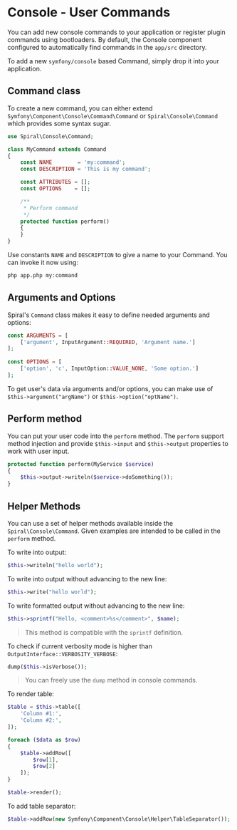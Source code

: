# Console - User Commands

You can add new console commands to your application or register plugin commands using bootloaders. By default, the
Console component configured to automatically find commands in the `app/src` directory.

To add a new `symfony/console` based Command, simply drop it into your application.

## Command class

To create a new command, you can either extend `Symfony\Component\Console\Command\Command` or `Spiral\Console\Command`
which provides some syntax sugar.

```php
use Spiral\Console\Command;

class MyCommand extends Command
{
    const NAME        = 'my:command';
    const DESCRIPTION = 'This is my command';

    const ATTRIBUTES = [];
    const OPTIONS    = [];

    /**
     * Perform command
     */
    protected function perform()
    {
    }
}
```

Use constants `NAME` and `DESCRIPTION` to give a name to your Command. You can invoke it now using:

```bash
php app.php my:command 
```

## Arguments and Options

Spiral's `Command` class makes it easy to define needed arguments and options:

```php
const ARGUMENTS = [
    ['argument', InputArgument::REQUIRED, 'Argument name.']
];
    
const OPTIONS = [
    ['option', 'c', InputOption::VALUE_NONE, 'Some option.']
];
```

To get user's data via arguments and/or options, you can make use of `$this->argument("argName")` or
`$this->option("optName")`.

## Perform method

You can put your user code into the `perform` method. The `perform` support method injection and provide `$this->input`
and `$this->output` properties to work with user input.

```php
protected function perform(MyService $service)
{
    $this->output->writeln($service->doSomething());
}
```

## Helper Methods

You can use a set of helper methods available inside the `Spiral\Console\Command`. Given examples are intended to be
called in the `perform` method.

To write into output:

```php
$this->writeln("hello world");
```

To write into output without advancing to the new line:

```php
$this->write("hello world");
```

To write formatted output without advancing to the new line:

```php
$this->sprintf("Hello, <comment>%s</comment>", $name);
```

> This method is compatible with the `sprintf` definition.

To check if current verbosity mode is higher than `OutputInterface::VERBOSITY_VERBOSE`:

```php
dump($this->isVerbose());
```

> You can freely use the `dump` method in console commands.

To render table:

```php
$table = $this->table([
    'Column #1:',
    'Column #2:',
]);

foreach ($data as $row)
{
    $table->addRow([
        $row[1],
        $row[2]
    ]);
}

$table->render();
```

To add table separator:

```php
$table->addRow(new Symfony\Component\Console\Helper\TableSeparator());
```
